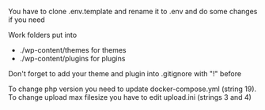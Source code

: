 You have to clone .env.template and rename it to .env and do some changes if you need

Work folders put into 
- ./wp-content/themes for themes
- ./wp-content/plugins for plugins

Don't forget to add your theme and plugin into .gitignore with "!" before

To change php version you need to update docker-compose.yml (string 19). To change upload max filesize you have to edit upload.ini (strings 3 and 4)
